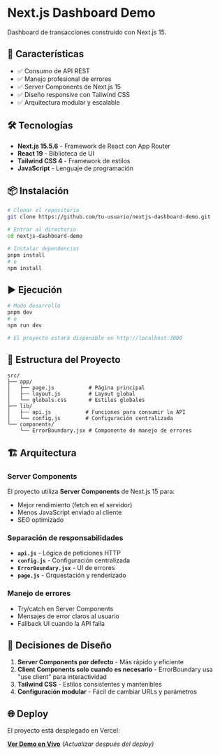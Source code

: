 # Next.js Dashboard Demo

Dashboard de transacciones construido con Next.js 15.

## 🚀 Características

- ✅ Consumo de API REST
- ✅ Manejo profesional de errores
- ✅ Server Components de Next.js 15
- ✅ Diseño responsive con Tailwind CSS
- ✅ Arquitectura modular y escalable

## 🛠️ Tecnologías

- **Next.js 15.5.6** - Framework de React con App Router
- **React 19** - Biblioteca de UI
- **Tailwind CSS 4** - Framework de estilos
- **JavaScript** - Lenguaje de programación

## 📦 Instalación

```bash
# Clonar el repositorio
git clone https://github.com/tu-usuario/nextjs-dashboard-demo.git

# Entrar al directorio
cd nextjs-dashboard-demo

# Instalar dependencias
pnpm install
# o
npm install
```

## ▶️ Ejecución

```bash
# Modo desarrollo
pnpm dev
# o
npm run dev

# El proyecto estará disponible en http://localhost:3000
```

## 📁 Estructura del Proyecto

```
src/
├── app/
│   ├── page.js           # Página principal
│   ├── layout.js         # Layout global
│   └── globals.css       # Estilos globales
├── lib/
│   ├── api.js           # Funciones para consumir la API
│   └── config.js        # Configuración centralizada
└── components/
    └── ErrorBoundary.jsx # Componente de manejo de errores
```

## 🏗️ Arquitectura

### Server Components

El proyecto utiliza **Server Components** de Next.js 15 para:

- Mejor rendimiento (fetch en el servidor)
- Menos JavaScript enviado al cliente
- SEO optimizado

### Separación de responsabilidades

- **`api.js`** - Lógica de peticiones HTTP
- **`config.js`** - Configuración centralizada
- **`ErrorBoundary.jsx`** - UI de errores
- **`page.js`** - Orquestación y renderizado

### Manejo de errores

- Try/catch en Server Components
- Mensajes de error claros al usuario
- Fallback UI cuando la API falla

## 🎨 Decisiones de Diseño

1. **Server Components por defecto** - Más rápido y eficiente
2. **Client Components solo cuando es necesario** - ErrorBoundary usa "use client" para interactividad
3. **Tailwind CSS** - Estilos consistentes y mantenibles
4. **Configuración modular** - Fácil de cambiar URLs y parámetros

## 🌐 Deploy

El proyecto está desplegado en Vercel:

**[Ver Demo en Vivo](https://tu-proyecto.vercel.app)** _(Actualizar después del deploy)_
